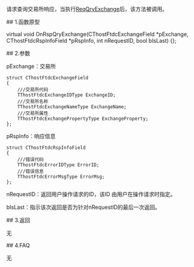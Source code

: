 <p>请求查询交易所响应，当执行<a href="../../CTHOSTFTDCTRADERSPI/REQQRYEXCHANGE/">ReqQryExchange</a>后，该方法被调用。</p>
<span class="anchor" id="95ca7c3f-ff86-482b-b8e9-658b92041bda"></span>
## 1.函数原型
<p>virtual void OnRspQryExchange(CThostFtdcExchangeField *pExchange, CThostFtdcRspInfoField *pRspInfo, int nRequestID, bool bIsLast) {};</p>
<span class="anchor" id="be10dd66-f96f-492e-a420-5f61cadee8c0"></span>
## 2.参数
<p>pExchange：交易所</p>
<pre><code>struct CThostFtdcExchangeField
{
    ///交易所代码
    TThostFtdcExchangeIDType ExchangeID;
    ///交易所名称
    TThostFtdcExchangeNameType ExchangeName;
    ///交易所属性
    TThostFtdcExchangePropertyType ExchangeProperty;
};
</code></pre>
<p>pRspInfo：响应信息</p>
<pre><code>struct CThostFtdcRspInfoField
{
    ///错误代码
    TThostFtdcErrorIDType ErrorID;
    ///错误信息
    TThostFtdcErrorMsgType ErrorMsg;
};
</code></pre>
<p>nRequestID：返回用户操作请求的ID，该ID 由用户在操作请求时指定。</p>
<p>bIsLast：指示该次返回是否为针对nRequestID的最后一次返回。</p>
<span class="anchor" id="aba08e5c-2caa-4f44-a06c-eac2f09416ab"></span>
## 3.返回
<p>无</p>
<span class="anchor" id="ca8fd48a-a699-443a-9258-3fa73441968c"></span>
## 4.FAQ
<p>无</p>
